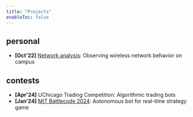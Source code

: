 ```yaml
---
title: "Projects"
enableToc: false
---
```


## personal
- **\[Oct'22\]** [Network analysis](/ece537): Observing wireless network behavior on campus

## contests
- **\[Apr'24\]** UChicago Trading Competition: Algorithmic trading bots
- **\[Jan'24\]** [MIT Battlecode 2024](https://github.com/shrimpkin/battlecode_24): Autonomous bot for real-time strategy game
